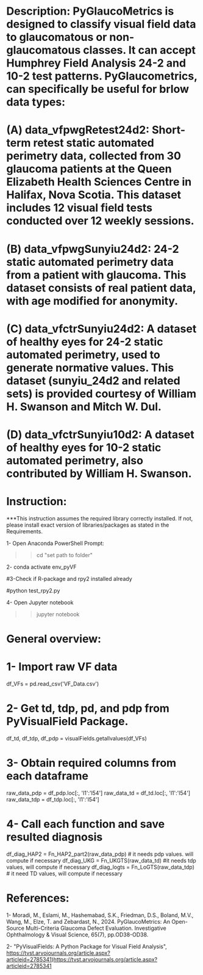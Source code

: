 # Description: PyGlaucoMetrics is designed to classify visual field data to glaucomatous or non-glaucomatous classes. It can accept Humphrey Field Analysis 24-2 and 10-2 test patterns. PyGlaucometrics, can specifically be useful for brlow data types:
# (A) data_vfpwgRetest24d2: Short-term retest static automated perimetry data, collected from 30 glaucoma patients at the Queen Elizabeth Health Sciences Centre in Halifax, Nova Scotia. This dataset includes 12 visual field tests conducted over 12 weekly sessions.
# (B) data_vfpwgSunyiu24d2: 24-2 static automated perimetry data from a patient with glaucoma. This dataset consists of real patient data, with age modified for anonymity.
# (C) data_vfctrSunyiu24d2: A dataset of healthy eyes for 24-2 static automated perimetry, used to generate normative values. This dataset (sunyiu_24d2 and related sets) is provided courtesy of William H. Swanson and Mitch W. Dul.
# (D) data_vfctrSunyiu10d2: A dataset of healthy eyes for 10-2 static automated perimetry, also contributed by William H. Swanson.

# Instruction:

***This instruction assumes the required library correctly installed. If not, please install exact version of libraries/packages as stated in the Requirements.

1- Open Anaconda PowerShell Prompt:

>> cd "set path to folder"

2- conda activate env_pyVF

#3-Check if R-package and rpy2 installed already

#python  test_rpy2.py

4- Open Jupyter notebook

>> jupyter notebook




# General overview:
# 1- Import raw VF data
df_VFs = pd.read_csv('VF_Data.csv')
# 2- Get td, tdp, pd, and pdp from PyVisualField Package. 
df_td, df_tdp, df_pdp = visualFields.getallvalues(df_VFs) 
# 3- Obtain required columns from each dataframe
raw_data_pdp = df_pdp.loc[:, 'l1':'l54']
raw_data_td = df_td.loc[:, 'l1':'l54']
raw_data_tdp = df_tdp.loc[:, 'l1':'l54']
# 4- Call each function and save resulted diagnosis 
df_diag_HAP2 = Fn_HAP2_part2(raw_data_pdp) # it needs pdp values. will compute if necessary
df_diag_UKG = Fn_UKGTS(raw_data_td) #it needs tdp values, will compute if necessary
df_diag_logts = Fn_LoGTS(raw_data_tdp) # it need TD values, will compute if necessary



# References:
1- Moradi, M., Eslami, M., Hashemabad, S.K., Friedman, D.S., Boland, M.V., Wang, M., Elze, T. and Zebardast, N., 2024. PyGlaucoMetrics: An Open-Source Multi-Criteria Glaucoma Defect Evaluation. Investigative Ophthalmology & Visual Science, 65(7), pp.OD38-OD38.

2- "PyVisualFields: A Python Package for Visual Field Analysis", https://tvst.arvojournals.org/article.aspx?articleid=2785341)https://tvst.arvojournals.org/article.aspx?articleid=2785341
